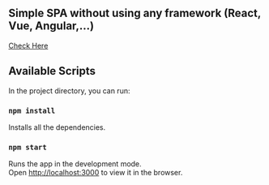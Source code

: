 ## Simple SPA without using any framework (React, Vue, Angular,...)

[Check Here](https://epic-turing-73c25a.netlify.app)


## Available Scripts

In the project directory, you can run:

### `npm install`

Installs all the dependencies.

### `npm start`

Runs the app in the development mode.<br>
Open [http://localhost:3000](http://localhost:3000) to view it in the browser.
